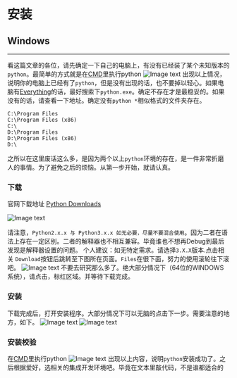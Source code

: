 # 安装

## Windows
____
看这篇文章的各位，请先确定一下自己的电脑上，有没有已经装了某个未知版本的`python`。最简单的方式就是在[CMD](http://cmd)里执行python
![Image text](https://raw.githubusercontent.com/liufeng3486/Documents/master/python%E5%9F%BA%E7%A1%80/_static/screenshot/python_cmd_check.png)
出现以上情况，说明你的电脑上已经有了`python`，但是没有出现的话，也不要掉以轻心。如果电脑有[Everything](http://everything)的话，最好搜索下`python.exe`。确定不存在才是最稳妥的。如果没有的话，请查看一下地址。确定没有`python *`相似格式的文件夹存在。

    C:\Program Files
    C:\Program Files (x86)
    C:\
    D:\Program Files
    D:\Program Files (x86)
    D:\
    
之所以在这里废话这么多，是因为两个以上`python`环境的存在，是一件非常折磨人的事情。为了避免之后的烦恼。从第一步开始，就请认真。

### 下载
官网下载地址 [Python Downloads](https://www.python.org/downloads/) 

![Image text](https://raw.githubusercontent.com/liufeng3486/Documents/master/python%E5%9F%BA%E7%A1%80/_static/screenshot/python_down_1.png)

请注意，`Python2.x.x 与 Python3.x.x 如无必要，尽量不要混合使用`。因为二者在语法上存在一定区别。二者的解释器也不相互兼容。毕竟谁也不想再Debug到最后发现是解释器设置的问题。
个人建议：如无特定需求。请选择`3.X.X`版本.点击相关 `Download`按钮后跳转至下图所在页面。`Files`在很下面，努力的使用滚轮往下滚吧。
![Image text](https://raw.githubusercontent.com/liufeng3486/Documents/master/python%E5%9F%BA%E7%A1%80/_static/screenshot/python_down_2.png)
不要去研究那么多了。绝大部分情况下（64位的WINDOWS系统），请点击，标红区域。并等待下载完成。

### 安装
下载完成后，打开安装程序。大部分情况下可以无脑的点击下一步。需要注意的地方，如下。
![Image text](https://raw.githubusercontent.com/liufeng3486/Documents/master/python%E5%9F%BA%E7%A1%80/_static/screenshot/python_install_1.png)
![Image text](https://raw.githubusercontent.com/liufeng3486/Documents/master/python%E5%9F%BA%E7%A1%80/_static/screenshot/python_install_2.png)


### 安装校验
在[CMD](http://cmd)里执行python
![Image text](https://raw.githubusercontent.com/liufeng3486/Documents/master/python%E5%9F%BA%E7%A1%80/_static/screenshot/python_cmd_check.png)
出现以上内容，说明`python`安装成功了。之后根据爱好，选相关的集成开发环境吧。毕竟在文本里敲代码，不是谁都适合的




